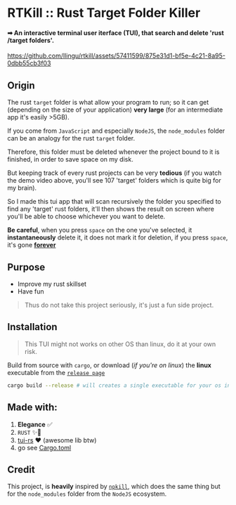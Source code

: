 # RTKill :: Rust Target Folder Killer

#### ➡ An interactive terminal user iterface (TUI), that search and delete 'rust /target folders'.

https://github.com/Ilingu/rtkill/assets/57411599/875e31d1-bf5e-4c21-8a95-0dbb55cb3f03

## Origin

The rust `target` folder is what allow your program to run; so it can get (depending on the size of your application) **very large** (for an intermediate app it's easily >5GB).

If you come from `JavaScript` and especially `NodeJS`, the `node_modules` folder can be an analogy for the rust `target` folder.

Therefore, this folder must be deleted whenever the project bound to it is finished, in order to save space on my disk.

But keeping track of every rust projects can be very **tedious** (if you watch the demo video above, you'll see 107 'target' folders which is quite big for my brain).

So I made this tui app that will scan recursively the folder you specified to find any 'target' rust folders, it'll then shows the result on screen where you'll be able to choose whichever you want to delete.

**Be careful**, when you press `space` on the one you've selected, it **instantaneously** delete it, it does not mark it for deletion, if you press `space`, it's gone <ins>**forever**</ins>

## Purpose

- Improve my rust skillset
- Have fun

> Thus do not take this project seriously, it's just a fun side project.

## Installation

> This TUI might not works on other OS than linux, do it at your own risk.

Build from source with `cargo`, or download (_if you're on linux_) the **linux** executable from the [`release page`](https://github.com/Ilingu/rtkill/releases)

```bash
cargo build --release # will creates a single executable for your os in ./target/release, named "rtkill" (with the associated executable extension in your os)
```

## Made with:

1. **Elegance** ✅
2. `RUST` ✨🦀
3. [tui-rs](https://github.com/fdehau/tui-rs) ♥ (awesome lib btw)
4. go see [Cargo.toml](/Cargo.toml)

## Credit

This project, is **heavily** inspired by [`npkill`](https://github.com/voidcosmos/npkill), which does the same thing but for the `node_modules` folder from the `NodeJS` ecosystem.
